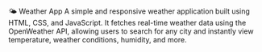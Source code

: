 🌤️ Weather App
A simple and responsive weather application built using HTML, CSS, and JavaScript. It fetches real-time weather data using the OpenWeather API, allowing users to search for any city and instantly view temperature, weather conditions, humidity, and more.
